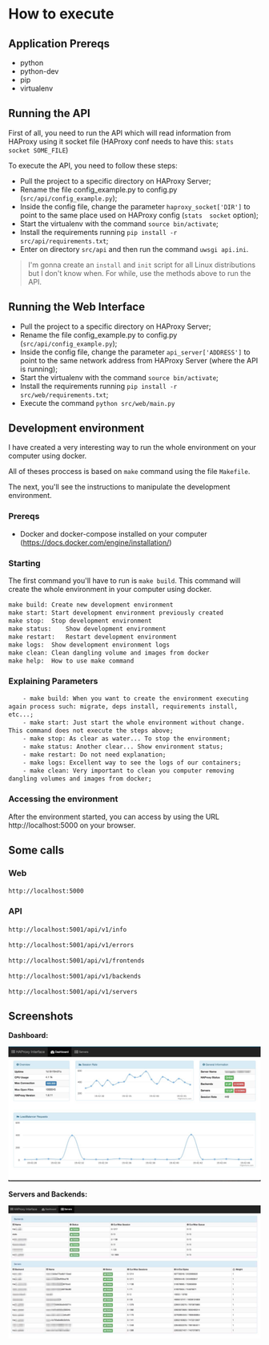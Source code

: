 # How to execute

## Application Prereqs

* python
* python-dev
* pip
* virtualenv

## Running the API

First of all, you need to run the API which will read information from HAProxy using it socket file (HAProxy conf needs to have this: `stats  socket SOME_FILE`)

To execute the API, you need to follow these steps:

* Pull the project to a specific directory on HAProxy Server;
* Rename the file config_example.py to config.py (`src/api/config_example.py`);
* Inside the config file, change the parameter `haproxy_socket['DIR']` to point to the same place used on HAProxy config (`stats  socket` option);
* Start the virtualenv with the command  `source bin/activate`;
* Install the requirements running `pip install -r src/api/requirements.txt`;
* Enter on directory `src/api` and then run the command `uwsgi api.ini`.

>I'm gonna create an `install` and `init` script for all Linux distributions but I don't know when. For while, use the methods above to run the API.

## Running the Web Interface

* Pull the project to a specific directory on HAProxy Server;
* Rename the file config_example.py to config.py (`src/api/config_example.py`);
* Inside the config file, change the parameter `api_server['ADDRESS']` to point to the same network address from HAProxy Server (where the API is running);
* Start the virtualenv with the command  `source bin/activate`;
* Install the requirements running `pip install -r src/web/requirements.txt`;
* Execute the command `python src/web/main.py`

## Development environment

I have created a very interesting way to run the whole environment on your computer using docker.

All of theses proccess is based on `make` command using the file `Makefile`.

The next, you'll see the instructions to manipulate the development environment.

### Prereqs

  - Docker and docker-compose installed on your computer (https://docs.docker.com/engine/installation/)

### Starting

The first command you'll have to run is `make build`.
This command will create the whole environment in your computer using docker. 

```
make build:	Create new development environment
make start:	Start development environment previously created
make stop:	Stop development environment
make status:	Show development environment
make restart:	Restart development environment
make logs:	Show development environment logs
make clean:	Clean dangling volume and images from docker
make help:	How to use make command
```


### Explaining Parameters

        - make build: When you want to create the environment executing again process such: migrate, deps install, requirements install, etc...;
        - make start: Just start the whole environment without change. This command does not execute the steps above;
        - make stop: As clear as water... To stop the environment;
        - make status: Another clear... Show environment status;
        - make restart: Do not need explanation;
        - make logs: Excellent way to see the logs of our containers;
        - make clean: Very important to clean you computer removing dangling volumes and images from docker;

### Accessing the environment

After the environment started, you can access by using the URL http://localhost:5000 on your browser.

## Some calls

### Web

`http://localhost:5000`

### API

`http://localhost:5001/api/v1/info`

`http://localhost:5001/api/v1/errors`

`http://localhost:5001/api/v1/frontends`

`http://localhost:5001/api/v1/backends`

`http://localhost:5001/api/v1/servers`

## Screenshots

**Dashboard:**

![Dashboard](screenshots/HAProxyInterface-Dash.png)

**Servers and Backends:**

![](screenshots/HAProxyInterface-Servers.png)